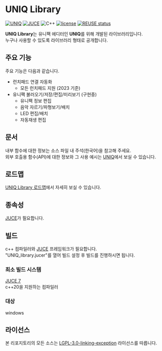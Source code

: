<!--
SPDX-FileCopyrightText: © 2023 Kim Eun-su <eunsu0402@gmail.com>
SPDX-License-Identifier: LGPL-3.0-linking-exception
-->

UNIQ Library
============

[![UNIQ](https://custom-icon-badges.demolab.com/badge/-UNIQ-FF8F00.svg)](https://fragrant-alarm-7d3.notion.site/UNIQ-fad2be60e85742268cabce1f06184ac1)
[![JUCE](https://custom-icon-badges.demolab.com/badge/JUCE_v7.0.5-F38D48.svg?logo=JUCE%2032x32)](https://juce.com/)
![C++](https://img.shields.io/badge/-C++20-F34B7D.svg?logo=c%2B%2B&style=flat)
[![license](https://custom-icon-badges.demolab.com/badge/license-LGPL--3.0--linking--exception-green.svg?logo=law)](https://spdx.org/licenses/LGPL-3.0-linking-exception.html)
[![REUSE status](https://api.reuse.software/badge/github.com/IreneStella/UNIQ_Library)](https://api.reuse.software/info/github.com/IreneStella/UNIQ_Library)

**UNIQ Library**는 유니팩 에디터인 **UNIQ**를 위해 개발된 라이브러리입니다.  
누구나 사용할 수 있도록 라이브러리 형태로 공개합니다.  

## 주요 기능
주요 기능은 다음과 같습니다.
- 런치패드 연결 자동화
    - 모든 런치패드 지원 (2023 기준)
- 유니팩 불러오기/저장/편집/미리보기 (구현중)
    - 유니팩 정보 편집
    - 음악 자르기/파형보기/배치
    - LED 편집/배치
    - 자동재생 편집

## 문서

내부 함수에 대한 정보는 소스 파일 내 주석(한국어)을 참고해 주세요.  
외부 호출용 함수(API)에 대한 정보와 그 사용 예시는 [UNIQ](https://fragrant-alarm-7d3.notion.site/UNIQ-fad2be60e85742268cabce1f06184ac1)에서 보실 수 있습니다.

## 로드맵

[UNIQ Library 로드맵](https://fragrant-alarm-7d3.notion.site/UNIQ-fad2be60e85742268cabce1f06184ac1)에서 자세히 보실 수 있습니다.

## 종속성

[JUCE](https://www.juce.com/)가 필요합니다.

## 빌드

c++ 컴파일러와 [JUCE](https://www.juce.com/) 프레임워크가 필요합니다.  
"UNIQ_library.jucer"를 열어 빌드 설정 후 빌드를 진행하시면 됩니다.

### 최소 빌드 시스템

[JUCE 7](https://juce.com/juce-7-license/)  
c++20을 지원하는 컴파일러

### 대상

windows

## 라이선스

본 리포지토리의 모든 소스는 [LGPL-3.0-linking-exception](https://spdx.org/licenses/LGPL-3.0-linking-exception.html) 라이선스를 따릅니다.
